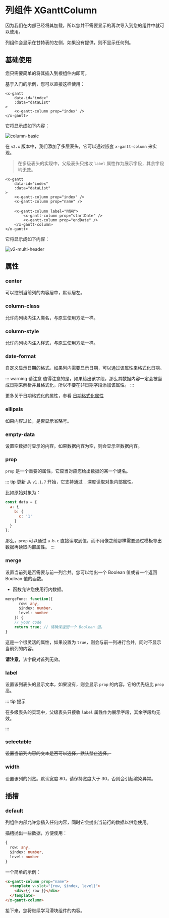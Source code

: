 # 列组件 XGanttColumn

<Description author="jeremyjone" date="2023-05-20" copyright="jeremyjone" />

因为我们在内部已经将其加载，所以您并不需要显示的再次导入到您的组件中就可以使用。

列组件会显示在甘特表的左侧，如果没有提供，则不显示任何列。

## 基础使用

您只需要简单的将其插入到根组件内即可。

基于入门的示例，您可以直接这样使用：

```html{5}
<x-gantt
    data-id="index"
    :data="dataList"
>
    <x-gantt-column prop="index" />
</x-gantt>
```

它将显示成如下内容：

<img :src="$withBase('/assets/column-basic.png')" alt="column-basic">

在 `v2.x` 版本中，我们添加了多层表头，它可以通过嵌套 `x-gantt-column` 来实现。

> 在多级表头的实现中，父级表头只接收 `label` 属性作为展示字段，其余字段均无效。

```html{5,6}
<x-gantt
    data-id="index"
    :data="dataList"
>
    <x-gantt-column prop="index" />
    <x-gantt-column prop="name" />

    <x-gantt-column label="时间">
        <x-gantt-column prop="startDate" />
        <x-gantt-column prop="endDate" />
    </x-gantt-column>
</x-gantt>
```

它将显示成如下内容：

<img :src="$withBase('/assets/v2-multi-header.png')" alt="v2-multi-header">

## 属性

### center

<DataParameter t="Boolean" d="false" />

可以控制当前列的内容居中，默认居左。

### column-class

<DataParameter t="Object | String" d="{}" />

允许向列块内注入类名，与原生使用方法一样。

### column-style

<DataParameter t="Object | String" d="{}" />

允许向列块内注入样式，与原生使用方法一样。

### date-format

<DataParameter t="String" d="yyyy-MM-dd" />

自定义显示日期的格式。如果列内需要显示日期，可以通过该属性来格式化日期。

::: warning 请注意
值得注意的是，如果给出该字段，那么其数据内容一定会被当成日期来解析并且格式化，所以不要在非日期字段添加该属性。
:::

更多关于日期格式化的属性，参看 [日期格式化属性](./common.html#日期格式化属性)

### ellipsis <Badge text="新增" type="tip"/>

<DataParameter t="Boolean" d="false" />

如果内容过长，是否显示省略号。

### empty-data

<DataParameter t="String" d="无数据 😢" />

设置空数据时显示的内容。如果数据内容为空，则会显示空数据内容。

### prop <Badge text="新增" type="tip"/>

<DataParameter t="String" />

`prop` 是一个重要的属性，它应当对应您给出数据的某一个键名。

::: tip 更新
从 `v1.1.7` 开始，它支持通过 `.` 深度读取对象内部属性。

比如原始对象为：

```js
const data = {
  a: {
    b: {
      c: '1'
    }
  }
};
```

那么，`prop` 可以通过 `a.b.c` 直接读取到值，而不用像之前那样需要通过模板导出数据再读取内部属性。
:::

### merge

<DataParameter t="(({row: any; $index: number; level: number}) => boolean) | Boolean" d="false" />

设置当前列是否需要与前一列合并。您可以给出一个 Boolean 值或者一个返回 Boolean 值的函数。

- 函数允许您使用行内数据。

```ts
mergeFunc: function({
      row: any,
      $index: number,
      level: number
    }) {
    // your code
    return true; // 请确保返回一个 Boolean 值。
}
```

这是一个很灵活的属性，如果设置为 `true`，则会与前一列进行合并，同时不显示当前列的内容。

**请注意**，该字段对首列无效。

### label <Badge text="调整" type="tip"/>

<DataParameter t="String" />

设置该列表头的显示文本，如果没有，则会显示 `prop` 的内容。它的优先级比 `prop` 高。

::: tip 提示

在多级表头的实现中，父级表头只接收 `label` 属性作为展示字段，其余字段均无效。

:::

### ~~selectable~~ <Badge text="废弃" type="warn"/>

~~<DataParameter t="Boolean" d="false" />~~

~~设置当前列内容的文本是否可以选择，默认禁止选择。~~

### width

<DataParameter t="Number | String" d="80" />

设置该列的列宽。默认宽度 80，请保持宽度大于 30，否则会引起渲染异常。

## 插槽

### default

<DataParameter f="scope = { row: any; $index: number; level: number }" />

列组件内部允许您插入任何内容，同时它会抛出当前行的数据以供您使用。

插槽抛出一些数据，方便使用：

```ts
{
  row: any,
  $index: number,
  level: number
}
```

一个简单的示例：

```html
<x-gantt-column prop="name">
  <template v-slot="{row, $index, level}">
    <div>{{ row }}</div>
  </template>
</x-gantt-column>
```

接下来，您将继续学习滑块组件的内容。
